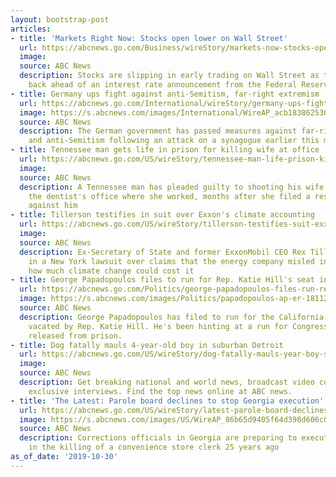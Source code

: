 ```yaml
---
layout: bootstrap-post
articles:
- title: 'Markets Right Now: Stocks open lower on Wall Street'
  url: https://abcnews.go.com/Business/wireStory/markets-now-stocks-open-lower-wall-street-66633549
  image: 
  source: ABC News
  description: Stocks are slipping in early trading on Wall Street as traders hold
    back ahead of an interest rate announcement from the Federal Reserve.
- title: Germany ups fight against anti-Semitism, far-right extremism
  url: https://abcnews.go.com/International/wireStory/germany-ups-fight-anti-semitism-extremism-66633177
  image: https://s.abcnews.com/images/International/WireAP_acb183862530414897d0dcc80bf15308_16x9_992.jpg
  source: ABC News
  description: The German government has passed measures against far-right extremism
    and anti-Semitism following an attack on a synagogue earlier this month
- title: Tennessee man gets life in prison for killing wife at office
  url: https://abcnews.go.com/US/wireStory/tennessee-man-life-prison-killing-wife-office-66633263
  image: 
  source: ABC News
  description: A Tennessee man has pleaded guilty to shooting his wife to death at
    the dentist's office where she worked, months after she filed a restraining order
    against him
- title: Tillerson testifies in suit over Exxon's climate accounting
  url: https://abcnews.go.com/US/wireStory/tillerson-testifies-suit-exxons-climate-accounting-66633211
  image: 
  source: ABC News
  description: Ex-Secretary of State and former ExxonMobil CEO Rex Tillerson is testifying
    in a New York lawsuit over claims that the energy company misled investors about
    how much climate change could cost it
- title: George Papadopoulos files to run for Rep. Katie Hill's seat in California
  url: https://abcnews.go.com/Politics/george-papadopoulos-files-run-rep-katie-hills-seat/story?id=66629833
  image: https://s.abcnews.com/images/Politics/papadopoulos-ap-er-181125_hpMain_16x9_992.jpg
  source: ABC News
  description: George Papadopoulos has filed to run for the California seat being
    vacated by Rep. Katie Hill. He's been hinting at a run for Congress since being
    released from prison.
- title: Dog fatally mauls 4-year-old boy in suburban Detroit
  url: https://abcnews.go.com/US/wireStory/dog-fatally-mauls-year-boy-suburban-detroit-66632665
  image: 
  source: ABC News
  description: Get breaking national and world news, broadcast video coverage, and
    exclusive interviews. Find the top news online at ABC news.
- title: 'The Latest: Parole board declines to stop Georgia execution'
  url: https://abcnews.go.com/US/wireStory/latest-parole-board-declines-stop-georgia-execution-66632639
  image: https://s.abcnews.com/images/US/WireAP_86b65d9405f64d398d606c0cabb35209_16x9_992.jpg
  source: ABC News
  description: Corrections officials in Georgia are preparing to execute a man convicted
    in the killing of a convenience store clerk 25 years ago
as_of_date: '2019-10-30'
---
```


